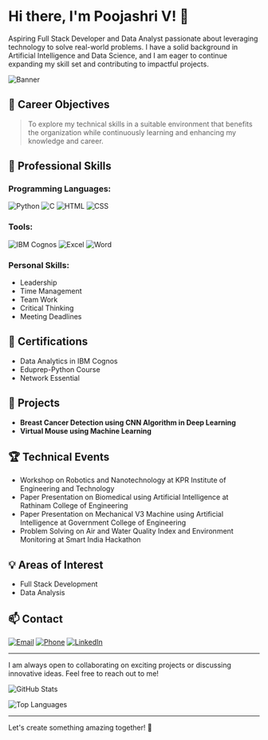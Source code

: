 # Hi there, I'm Poojashri V! 👋

Aspiring Full Stack Developer and Data Analyst passionate about leveraging technology to solve real-world problems. I have a solid background in Artificial Intelligence and Data Science, and I am eager to continue expanding my skill set and contributing to impactful projects.

![Banner](https://via.placeholder.com/1200x300/00FF00/000000?text=Welcome+to+My+GitHub+Profile)


## 📝 Career Objectives

> To explore my technical skills in a suitable environment that benefits the organization while continuously learning and enhancing my knowledge and career.

## 💼 Professional Skills

### Programming Languages:
![Python](https://img.shields.io/badge/Python-3776AB?style=for-the-badge&logo=python&logoColor=white)
![C](https://img.shields.io/badge/C-00599C?style=for-the-badge&logo=c&logoColor=white)
![HTML](https://img.shields.io/badge/HTML-E34F26?style=for-the-badge&logo=html5&logoColor=white)
![CSS](https://img.shields.io/badge/CSS-1572B6?style=for-the-badge&logo=css3&logoColor=white)

### Tools:
![IBM Cognos](https://img.shields.io/badge/IBM%20Cognos-FFCA28?style=for-the-badge&logo=ibm&logoColor=black)
![Excel](https://img.shields.io/badge/Microsoft%20Excel-217346?style=for-the-badge&logo=microsoft-excel&logoColor=white)
![Word](https://img.shields.io/badge/Microsoft%20Word-2B579A?style=for-the-badge&logo=microsoft-word&logoColor=white)

### Personal Skills:
- Leadership
- Time Management
- Team Work
- Critical Thinking
- Meeting Deadlines

## 🌟 Certifications

- Data Analytics in IBM Cognos
- Eduprep-Python Course
- Network Essential

## 🔬 Projects

- **Breast Cancer Detection using CNN Algorithm in Deep Learning**
- **Virtual Mouse using Machine Learning**

## 🏆 Technical Events

- Workshop on Robotics and Nanotechnology at KPR Institute of Engineering and Technology
- Paper Presentation on Biomedical using Artificial Intelligence at Rathinam College of Engineering
- Paper Presentation on Mechanical V3 Machine using Artificial Intelligence at Government College of Engineering
- Problem Solving on Air and Water Quality Index and Environment Monitoring at Smart India Hackathon

## 💡 Areas of Interest

- Full Stack Development
- Data Analysis

## 📫 Contact

[![Email](https://img.shields.io/badge/Email-D14836?style=for-the-badge&logo=gmail&logoColor=white)](mailto:poojashriviswanathan@gmail.com)
[![Phone](https://img.shields.io/badge/Phone-25D366?style=for-the-badge&logo=whatsapp&logoColor=white)](tel:+917339347137)
[![LinkedIn](https://img.shields.io/badge/LinkedIn-0A66C2?style=for-the-badge&logo=linkedin&logoColor=white)](https://www.linkedin.com/)

---

I am always open to collaborating on exciting projects or discussing innovative ideas. Feel free to reach out to me!

![GitHub Stats](https://github-readme-stats.vercel.app/api?username=yourusername&show_icons=true&theme=radical)

![Top Languages](https://github-readme-stats.vercel.app/api/top-langs/?username=yourusername&layout=compact&theme=radical)

---

Let's create something amazing together! 🚀
